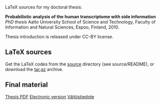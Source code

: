 LaTeX sources for my doctoral thesis:

**Probabilistic analysis of the human transcriptome with side information** _PhD thesis_ Aalto University School of Science and Technology, Faculty of Information and Natural Sciences, Espoo, Finland, 2010. 

Thesis introduction is released under CC-BY license. 


## LaTeX sources

Get the LaTeX codes from the [source](source/) directory (see
source/README), or download the
[tar.gz](thesis-sources-LeoLahti.tar.gz) archive.

## Final material

[Thesis PDF](sources/publications/thesis-LeoLahti-2010.pdf)
[Electronic version](http://lib.tkk.fi/Diss/2010/isbn9789526033686)
[Väitöstiedote](Vaitostiedote-LeoLahti-20101207.pdf)



